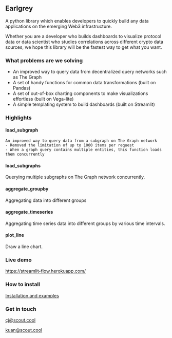 Earlgrey
--

A python library which enables developers to quickly build any data applications on the emerging Web3 infrastructure. 

Whether you are a developer who builds dashboards to visualize protocol data or data scientist who studies correlations across different crypto data sources, we hope this library will be the fastest way to get what you want.

### What problems are we solving
- An improved way to query data from decentralized query networks such as The Graph
- A set of handy functions for common data transformations (built on Pandas)
- A set of out-of-box charting components to make visualizations effortless (built on Vega-lite)
- A simple templating system to build dashboards (built on Streamlit)


### Highlights
#### load_subgraph
```
An improved way to query data from a subgraph on The Graph network 
- Removed the limitation of up to 1000 items per request 
- When a graph query contains multiple entities, this function loads them concurrently
```
#### load_subgraphs
Querying multiple subgraphs on The Graph network concurrently.

#### aggregate_groupby
Aggregating data into different groups

#### aggregate_timeseries
Aggregating time series data into different groups by various time intervals.

#### plot_line
Draw a line chart.


### Live demo
https://streamlit-flow.herokuapp.com/


### How to install
[Installation and examples](https://www.google.com "Google's Homepage")


### Get in touch
cj@scout.cool

kuan@scout.cool

